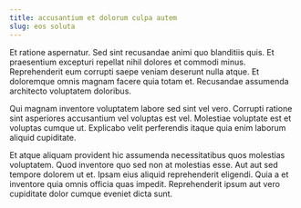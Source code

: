 ```yaml
---
title: accusantium et dolorum culpa autem
slug: eos soluta
---
```


Et ratione aspernatur. Sed sint recusandae animi quo blanditiis quis. Et praesentium excepturi repellat nihil dolores et commodi minus. Reprehenderit eum corrupti saepe veniam deserunt nulla atque. Et doloremque omnis magnam facere quia totam et. Recusandae assumenda architecto voluptatem doloribus.

Qui magnam inventore voluptatem labore sed sint vel vero. Corrupti ratione sint asperiores accusantium vel voluptas est vel. Molestiae voluptate est et voluptas cumque ut. Explicabo velit perferendis itaque quia enim laborum aliquid cupiditate.

Et atque aliquam provident hic assumenda necessitatibus quos molestias voluptatem. Quod inventore quo sed non at molestias esse. Aut aut sed tempore dolorem ut et. Ipsam eius aliquid reprehenderit eligendi. Quia a et inventore quia omnis officia quas impedit. Reprehenderit ipsum aut vero cupiditate dolor cumque eveniet dicta sunt.
